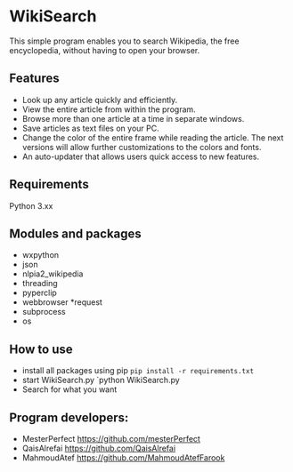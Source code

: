 # WikiSearch
This simple program enables you to search Wikipedia, the free encyclopedia, without having to open your browser.

## Features
* Look up any article quickly and efficiently.
* View the entire article from within the program.
* Browse more than one article at a time in separate windows.
* Save articles as text files on your PC.
* Change the color of the entire frame while reading the article. The next versions will allow further customizations to the colors and fonts.
* An auto-updater that allows users quick access to new features.

## Requirements
Python 3.xx 

## Modules and packages
* wxpython
* json
* nlpia2_wikipedia
* threading 
* pyperclip
* webbrowser
*request
* subprocess
* os

## How to use
* install  all packages using pip
`pip install -r requirements.txt`
* start WikiSearch.py
`python WikiSearch.py
* Search for what you want

## Program developers:
* MesterPerfect https://github.com/mesterPerfect
* QaisAlrefai https://github.com/QaisAlrefai
* MahmoudAtef https://github.com/MahmoudAtefFarook
